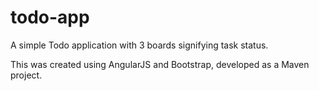todo-app
========

A simple Todo application with 3 boards signifying task status. 

This was created using AngularJS and Bootstrap, developed as a Maven project.
